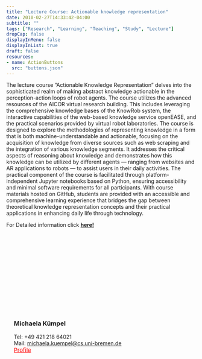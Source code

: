 ```yaml
---
title: "Lecture Course: Actionable knowledge representation"
date: 2010-02-27T14:33:42-04:00
subtitle: ""
tags: ["Research", "Learning", "Teaching", "Study", "Lecture"]
dropCap: false
displayInMenu: false
displayInList: true
draft: false
resources:
- name: ActionButtons
  src: "buttons.json"
---
```


The lecture course ”Actionable Knowledge Representation” delves into the
sophisticated realm of making abstract knowledge actionable in the perception-action
loops of robot agents. The course utilizes the advanced resources of the AICOR
virtual research building. This includes leveraging the comprehensive knowledge
bases of the KnowRob system, the interactive capabilities of the web-based knowledge
service openEASE, and the practical scenarios provided by virtual robot laboratories.
The course is designed to explore the methodologies of representing knowledge in a
form that is both machine-understandable and actionable, focusing on the acquisition
of knowledge from diverse sources such as web scraping and the integration of
various knowledge segments. It addresses the critical aspects of reasoning about
knowledge and demonstrates how this knowledge can be utilized by different
agents — ranging from websites and AR applications to robots — to assist users in their
daily activities. The practical component of the course is facilitated through
platform-independent Jupyter notebooks based on Python, ensuring accessibility and
minimal software requirements for all participants. With course materials hosted on
GitHub, students are provided with an accessible and comprehensive learning
experience that bridges the gap between theoretical knowledge representation
concepts and their practical applications in enhancing daily life through technology.

<div class="hidde-after-preview">
  For Detailed information click
  <a class="btn btn-success" target="_blank" href="actionable-knowledge-representation"><b>here!</b></a>
</div>

<!--more-->

 <div class="main-well-flex-container" style="margin:20px;align-items: center;">

  <div style="flex:30%;">
      <img src="MichaelaKümpel.png" width="200" style="clip-path: circle(35%);">
  </div>

  <div style="flex:70%;">
    <h3>Michaela Kümpel</h3>
    Tel:     +49 421 218 64021 <br>
<!--    Fax:     +49 XXXXXXXXXX <br> -->
    Mail:    <a href="mailto:michaela.kuempel@cs.uni-bremen.de">michaela.kuempel@cs.uni-bremen.de</a> <br>
    <a style="color:red" href="https://ai.uni-bremen.de/team/michaela_kuempel">
      <span style="font-size: 15px;">Profile</span>
    </a>
  </div>

</div>

